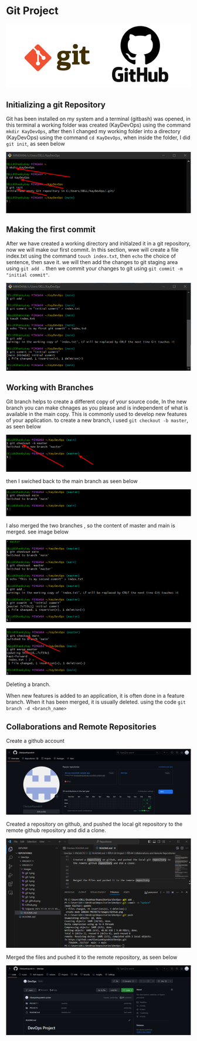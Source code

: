 # Git Project
![git](images/git-github.png)

## Initializing a git Repository

Git has been installed on my system and a terminal (gitbash) was opened, in this terminal a working folder was created (KayDevOps) using the command `mkdir KayDevOps`, after then I changed my working folder into a directory (KayDevOps) using the command `cd KayDevOps`, when inside the folder, I did `git init`, as seen below

![gitinit](<images/git 1.png>)

## Making the first commit

After we have created a working directory and initialzed it in a git repository, now we will make our first commit. In this section, wwe will create a file index.txt using the command `touch index.txt`, then `echo` the choice of sentence, then save it. we will then add the changes to git staging area using `git add .` then we commit your changes to git using `git commit -m "initial commit"`.

![gitcommit](<images/git 2.png>)

## Working with Branches

Git branch helps to create a different copy of your source code, In the new branch you can make chnages as you please and is independent of what is available in the main copy. This is commonly used to develop new features of your application. to create a new branch, i used `git checkout -b master`, as seen below

![git checkout](<images/git 3.png>)

then I swiched back to the main branch as seen below

![Alt text](<images/git 5.png>)

I also merged the two branches , so the content of master and main is merged. see image below

![Alt text](<images/git 6.png>)

![Alt text](<images/git 7.png>)

Deleting a branch. 

When new features is added to an application, it is often done in a feature branch. When it has been merged, it is usually deleted. using the code `git branch -d <branch_name>`


## Collaborations and Remote Repositories

Create a github account 

![github](images/Github.png)

Created a repository on github, and pushed the local git repository to the remote github repository and did a clone.

![gitpush](<images/git push.png>)


Merged the files and pushed it to the remote repository, as seen below

![remoterepository](images/remoterepository.png)


